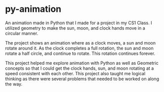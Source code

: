 # py-animation
An animation made in Python that I made for a project in my CS1 Class. I utilized geometry to make the sun, moon, and clock hands move in a circular manner.

The project shows an animation where as a clock moves, a sun and moon rotate around it. As the clock completes a full rotation, the sun and moon rotate a half circle, and continue to rotate. This rotation continues forever.

This project helped me explore animation with Python as well as Geometric concepts so that I could get the clock hands, sun, and moon rotating at a speed consistent with each other. This project also taught me logical thinking as there were several problems that needed to be worked on along the way.
